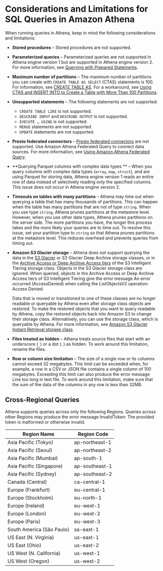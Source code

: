 # Considerations and Limitations for SQL Queries in Amazon Athena<a name="other-notable-limitations"></a>

When running queries in Athena, keep in mind the following considerations and limitations:
+ **Stored procedures** – Stored procedures are not supported\.
+ **Parameterized queries** – Parameterized queries are not supported in Athena engine version 1 but are supported in Athena engine version 2\. For more information, see [Querying with Prepared Statements](querying-with-prepared-statements.md)\.
+ **Maximum number of partitions** – The maximum number of partitions you can create with `CREATE TABLE AS SELECT` \(CTAS\) statements is 100\. For information, see [CREATE TABLE AS](create-table-as.md)\. For a workaround, see [Using CTAS and INSERT INTO to Create a Table with More Than 100 Partitions](ctas-insert-into.md)\.
+ **Unsupported statements** – The following statements are not supported:
  + `CREATE TABLE LIKE` is not supported\.
  + `DESCRIBE INPUT` and `DESCRIBE OUTPUT` is not supported\.
  + `EXECUTE … USING` is not supported\.
  + `MERGE` statements are not supported\.
  + `UPDATE` statements are not supported\.
+ **Presto federated connectors** – [Presto federated connectors](https://prestodb.io/docs/0.172/connector.html) are not supported\. Use Amazon Athena Federated Query to connect data sources\. For more information, see [Using Amazon Athena Federated Query](connect-to-a-data-source.md)\.
+ **Querying Parquet columns with complex data types ** – When you query columns with complex data types \(`array`, `map`, `struct`\), and are using Parquet for storing data, Athena engine version 1 reads an entire row of data instead of selectively reading only the specified columns\. This issue does not occur in Athena engine version 2\.
+ **Timeouts on tables with many partitions** – Athena may time out when querying a table that has many thousands of partitions\. This can happen when the table has many partitions that are not of type `string`\. When you use type `string`, Athena prunes partitions at the metastore level\. However, when you use other data types, Athena prunes partitions on the server side\. The more partitions you have, the longer this process takes and the more likely your queries are to time out\. To resolve this issue, set your partition type to `string` so that Athena prunes partitions at the metastore level\. This reduces overhead and prevents queries from timing out\.
+ **Amazon S3 Glacier storage** – Athena does not support querying the data in the [S3 Glacier](https://docs.aws.amazon.com/AmazonS3/latest/dev/storage-class-intro.html#sc-glacier) or S3 Glacier Deep Archive storage classes, or in the [ Archive Access or Deep Archive Access tiers](https://docs.aws.amazon.com/AmazonS3/latest/userguide/intelligent-tiering-overview.html#intel-tiering-tier-definition) of the S3 Intelligent Tiering storage class\. Objects in the S3 Glacier storage class are ignored\. When queried, objects in the Archive Access or Deep Archive Access tiers of S3 Intelligent Tiering give the error message An error occurred \(AccessDenied\) when calling the ListObjectsV2 operation: Access Denied\. 

  Data that is moved or transitioned to one of these classes are no longer readable or queryable by Athena even after storage class objects are restored\. To make the restored objects that you want to query readable by Athena, copy the restored objects back into Amazon S3 to change their storage class\. Alternatively, you can use the storage class, which is queryable by Athena\. For more information, see [Amazon S3 Glacier Instant Retrieval storage class](http://aws.amazon.com/s3/storage-classes/glacier/instant-retrieval/)\.
+ **Files treated as hidden** – Athena treats source files that start with an underscore \(`_`\) or a dot \(`.`\) as hidden\. To work around this limitation, rename the files\.
+ **Row or column size limitation** – The size of a single row or its columns cannot exceed 32 megabytes\. This limit can be exceeded when, for example, a row in a CSV or JSON file contains a single column of 100 megabytes\. Exceeding this limit can also produce the error message Line too long in text file\. To work around this limitation, make sure that the sum of the data of the columns in any row is less than 32MB\.

## Cross\-Regional Queries<a name="cross-region-limitations"></a>

Athena supports queries across only the following Regions\. Queries across other Regions may produce the error message InvalidToken: The provided token is malformed or otherwise invalid\.


| Region Name | Region Code | 
| --- | --- | 
| Asia Pacific \(Tokyo\) | ap\-northeast\-1 | 
| Asia Pacific \(Seoul\) | ap\-northeast\-2 | 
| Asia Pacific \(Mumbai\) | ap\-south\-1 | 
| Asia Pacific \(Singapore\) | ap\-southeast\-1 | 
| Asia Pacific \(Sydney\) | ap\-southeast\-2 | 
| Canada \(Central\) | ca\-central\-1 | 
| Europe \(Frankfurt\) | eu\-central\-1 | 
| Europe \(Stockholm\) | eu\-north\-1 | 
| Europe \(Ireland\) | eu\-west\-1 | 
| Europe \(London\) | eu\-west\-2 | 
| Europe \(Paris\) | eu\-west\-3 | 
| South America \(São Paulo\) | sa\-east\-1 | 
| US East \(N\. Virginia\) | us\-east\-1 | 
| US East \(Ohio\) | us\-east\-2 | 
| US West \(N\. California\) | us\-west\-1 | 
| US West \(Oregon\) | us\-west\-2 | 